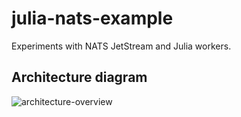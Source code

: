 # julia-nats-example
Experiments with NATS JetStream and Julia workers.

## Architecture diagram

![architecture-overview](https://github.com/jakubwro/julia-nats-example/assets/6503171/81c0f46d-139c-412a-b270-50da741275e8)
